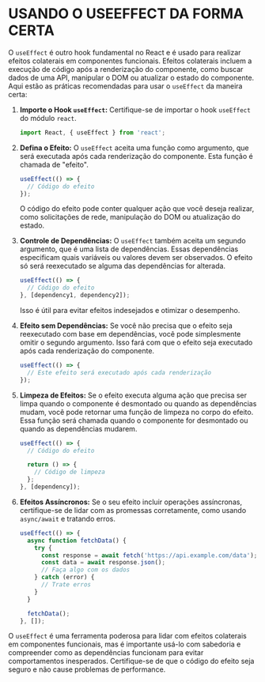 # USANDO O USEEFFECT DA FORMA CERTA
O `useEffect` é outro hook fundamental no React e é usado para realizar efeitos colaterais em componentes funcionais. Efeitos colaterais incluem a execução de código após a renderização do componente, como buscar dados de uma API, manipular o DOM ou atualizar o estado do componente. Aqui estão as práticas recomendadas para usar o `useEffect` da maneira certa:

1. **Importe o Hook `useEffect`:** Certifique-se de importar o hook `useEffect` do módulo `react`.

   ```jsx
   import React, { useEffect } from 'react';
   ```

2. **Defina o Efeito:** O `useEffect` aceita uma função como argumento, que será executada após cada renderização do componente. Esta função é chamada de "efeito".

   ```jsx
   useEffect(() => {
     // Código do efeito
   });
   ```

   O código do efeito pode conter qualquer ação que você deseja realizar, como solicitações de rede, manipulação do DOM ou atualização do estado.

3. **Controle de Dependências:** O `useEffect` também aceita um segundo argumento, que é uma lista de dependências. Essas dependências especificam quais variáveis ou valores devem ser observados. O efeito só será reexecutado se alguma das dependências for alterada.

   ```jsx
   useEffect(() => {
     // Código do efeito
   }, [dependency1, dependency2]);
   ```

   Isso é útil para evitar efeitos indesejados e otimizar o desempenho.

4. **Efeito sem Dependências:** Se você não precisa que o efeito seja reexecutado com base em dependências, você pode simplesmente omitir o segundo argumento. Isso fará com que o efeito seja executado após cada renderização do componente.

   ```jsx
   useEffect(() => {
     // Este efeito será executado após cada renderização
   });
   ```

5. **Limpeza de Efeitos:** Se o efeito executa alguma ação que precisa ser limpa quando o componente é desmontado ou quando as dependências mudam, você pode retornar uma função de limpeza no corpo do efeito. Essa função será chamada quando o componente for desmontado ou quando as dependências mudarem.

   ```jsx
   useEffect(() => {
     // Código do efeito

     return () => {
       // Código de limpeza
     };
   }, [dependency]);
   ```

6. **Efeitos Assíncronos:** Se o seu efeito incluir operações assíncronas, certifique-se de lidar com as promessas corretamente, como usando `async/await` e tratando erros.

   ```jsx
   useEffect(() => {
     async function fetchData() {
       try {
         const response = await fetch('https://api.example.com/data');
         const data = await response.json();
         // Faça algo com os dados
       } catch (error) {
         // Trate erros
       }
     }

     fetchData();
   }, []);
   ```

O `useEffect` é uma ferramenta poderosa para lidar com efeitos colaterais em componentes funcionais, mas é importante usá-lo com sabedoria e compreender como as dependências funcionam para evitar comportamentos inesperados. Certifique-se de que o código do efeito seja seguro e não cause problemas de performance.